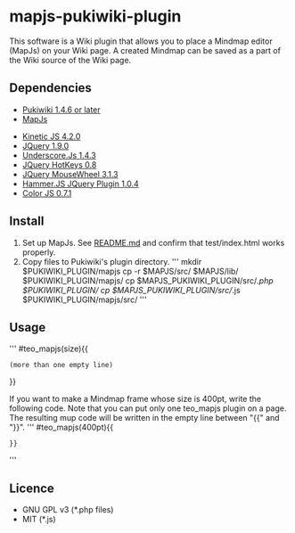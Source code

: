 mapjs-pukiwiki-plugin
===========

This software is a Wiki plugin that allows you to place a Mindmap
editor (MapJs) on your Wiki page. A created Mindmap can be saved as a
part of the Wiki source of the Wiki page.

Dependencies
------------
* [Pukiwiki 1.4.6 or later](http://pukiwiki.sourceforge.jp/)
* [MapJs](https://github.com/mindmup/mapjs)
 - [Kinetic JS 4.2.0](http://kineticjs.com/)
 - [JQuery 1.9.0](http://jquery.com/)
 - [Underscore.Js 1.4.3](http://underscorejs.org/)
 - [JQuery HotKeys 0.8](http://jquery.com/)
 - [JQuery MouseWheel 3.1.3](https://github.com/brandonaaron/jquery-mousewheel/)
 - [Hammer.JS JQuery Plugin 1.0.4](http://eightmedia.github.com/hammer.js)
 - [Color JS 0.7.1](https://github.com/harthur/color)

Install
-------
1. Set up MapJs. See [README.md](https://github.com/mindmup/mapjs/blob/master/README.md) and confirm that test/index.html works properly.
2. Copy files to Pukiwiki's plugin directory.
'''
mkdir $PUKIWIKI_PLUGIN/mapjs
cp -r $MAPJS/src/ $MAPJS/lib/ $PUKIWIKI_PLUGIN/mapjs/
cp $MAPJS_PUKIWIKI_PLUGIN/src/*.php $PUKIWIKI_PLUGIN/
cp $MAPJS_PUKIWIKI_PLUGIN/src/*.js $PUKIWIKI_PLUGIN/mapjs/src/
'''

Usage
-------
'''
#teo_mapjs(size){{

	(more than one empty line)

}}

If you want to make a Mindmap frame whose size is 400pt, write the following code. Note that you can put only one teo_mapjs plugin on a page. The resulting mup code will be written in the empty line between "{{" and "}}".
'''
    #teo_mapjs(400pt){{
    
    }}
'''

Licence
-------
* GNU GPL v3 (*.php files)
* MIT (*.js)

